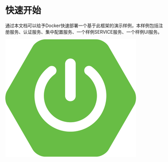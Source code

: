 # 快速开始

通过本文档可以给予Docker快速部署一个基于此框架的演示样例，本样例包括注册服务、认证服务、集中配置服务、一个样例SERVICE服务、一个样例UI服务。

![](images/QuickStart/demo.svg)